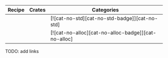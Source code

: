 | Recipe | Crates | Categories |
|--------|--------|------------|
|  |  | [![cat-no-std][cat-no-std-badge]][cat-no-std]  |
|  |  | [![cat-no-alloc][cat-no-alloc-badge]][cat-no-alloc] |

<div class="hidden">
TODO: add links
</div>

